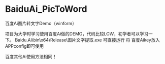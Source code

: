 # BaiduAi_PicToWord
百度Ai图片转文字Demo（winform）

项目为大学时学习使用百度Ai做的DEMO，代码比较LOW，初学者可以学习一下。
Baidu.Ai\bin\x64\Release\图片文字提取.exe 可直接运行  将 百度Aikey放入APPconfig即可使用

百度其他Ai使用方法相同！
